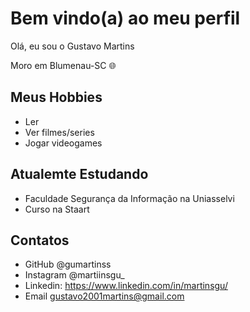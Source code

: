 # Bem vindo(a) ao meu perfil

Olá, eu sou o Gustavo Martins 

Moro em Blumenau-SC 🌐
## Meus Hobbies

- Ler
- Ver filmes/series
- Jogar videogames

## Atualemte Estudando 

- Faculdade Segurança da Informação na Uniasselvi
- Curso na Staart

## Contatos

- GitHub @gumartinss
- Instagram @martiinsgu_
- Linkedin: https://www.linkedin.com/in/martinsgu/
- Email gustavo2001martins@gmail.com
